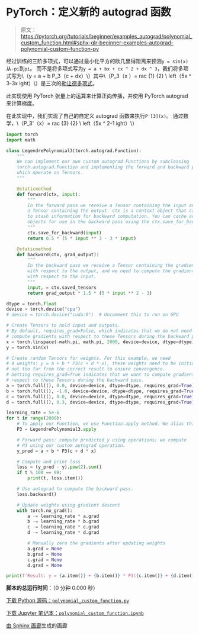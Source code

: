 # PyTorch：定义新的 autograd 函数

> 原文：<https://pytorch.org/tutorials/beginner/examples_autograd/polynomial_custom_function.html#sphx-glr-beginner-examples-autograd-polynomial-custom-function-py>

经过训练的三阶多项式，可以通过最小化平方的欧几里得距离来预测`y = sin(x)`从`-pi`到`pi`。 而不是将多项式写为`y = a + bx + cx ^ 2 + dx ^ 3`，我们将多项式写为\（y = a + b P_3（c + dx）\）其中\（P_3（x ）= rac {1} {2} \ left（5x ^ 3-3x ight）\）是三次的[勒让德多项式](https://en.wikipedia.org/wiki/Legendre_polynomials)。

此实现使用 PyTorch 张量上的运算来计算正向传播，并使用 PyTorch autograd 来计算梯度。

在此实现中，我们实现了自己的自定义 autograd 函数来执行`P'[3](x)`。 通过数学，\（P_3'（x）= rac {3} {2} \ left（5x ^ 2-1 ight）\）

```py
import torch
import math

class LegendrePolynomial3(torch.autograd.Function):
    """
    We can implement our own custom autograd Functions by subclassing
    torch.autograd.Function and implementing the forward and backward passes
    which operate on Tensors.
    """

    @staticmethod
    def forward(ctx, input):
        """
        In the forward pass we receive a Tensor containing the input and return
        a Tensor containing the output. ctx is a context object that can be used
        to stash information for backward computation. You can cache arbitrary
        objects for use in the backward pass using the ctx.save_for_backward method.
        """
        ctx.save_for_backward(input)
        return 0.5 * (5 * input ** 3 - 3 * input)

    @staticmethod
    def backward(ctx, grad_output):
        """
        In the backward pass we receive a Tensor containing the gradient of the loss
        with respect to the output, and we need to compute the gradient of the loss
        with respect to the input.
        """
        input, = ctx.saved_tensors
        return grad_output * 1.5 * (5 * input ** 2 - 1)

dtype = torch.float
device = torch.device("cpu")
# device = torch.device("cuda:0")  # Uncomment this to run on GPU

# Create Tensors to hold input and outputs.
# By default, requires_grad=False, which indicates that we do not need to
# compute gradients with respect to these Tensors during the backward pass.
x = torch.linspace(-math.pi, math.pi, 2000, device=device, dtype=dtype)
y = torch.sin(x)

# Create random Tensors for weights. For this example, we need
# 4 weights: y = a + b * P3(c + d * x), these weights need to be initialized
# not too far from the correct result to ensure convergence.
# Setting requires_grad=True indicates that we want to compute gradients with
# respect to these Tensors during the backward pass.
a = torch.full((), 0.0, device=device, dtype=dtype, requires_grad=True)
b = torch.full((), -1.0, device=device, dtype=dtype, requires_grad=True)
c = torch.full((), 0.0, device=device, dtype=dtype, requires_grad=True)
d = torch.full((), 0.3, device=device, dtype=dtype, requires_grad=True)

learning_rate = 5e-6
for t in range(2000):
    # To apply our Function, we use Function.apply method. We alias this as 'P3'.
    P3 = LegendrePolynomial3.apply

    # Forward pass: compute predicted y using operations; we compute
    # P3 using our custom autograd operation.
    y_pred = a + b * P3(c + d * x)

    # Compute and print loss
    loss = (y_pred - y).pow(2).sum()
    if t % 100 == 99:
        print(t, loss.item())

    # Use autograd to compute the backward pass.
    loss.backward()

    # Update weights using gradient descent
    with torch.no_grad():
        a -= learning_rate * a.grad
        b -= learning_rate * b.grad
        c -= learning_rate * c.grad
        d -= learning_rate * d.grad

        # Manually zero the gradients after updating weights
        a.grad = None
        b.grad = None
        c.grad = None
        d.grad = None

print(f'Result: y = {a.item()} + {b.item()} * P3({c.item()} + {d.item()} x)')

```

**脚本的总运行时间**：（0 分钟 0.000 秒）

[下载 Python 源码：`polynomial_custom_function.py`](https://pytorch.org/tutorials/_downloads/b7ec15fd7bec1ca3f921104cfb6a54ed/polynomial_custom_function.py)

[下载 Jupyter 笔记本：`polynomial_custom_function.ipynb`](https://pytorch.org/tutorials/_downloads/0a64809624bf2f3eb497d30d5303a9a0/polynomial_custom_function.ipynb)

[由 Sphinx 画廊](https://sphinx-gallery.readthedocs.io)生成的画廊